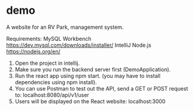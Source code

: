 # demo
 A website for an RV Park, management system.
 
 Requirements: MySQL Workbench https://dev.mysql.com/downloads/installer/
               IntelliJ
               Node.js https://nodejs.org/en/
 
 1. Open the project in intellij.
 2. Make sure you run the backend server first (DemoApplication).
 3. Run the react app using npm start. (you may have to install dependencies using npm install).
 4. You can use Postman to test out the API, send a GET or POST request to: localhost:8080/api/v1/user
 5. Users will be displayed on the React website: localhost:3000
